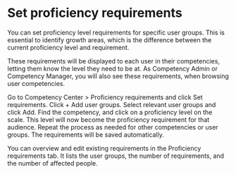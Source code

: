 # Set proficiency requirements

<show-structure for="chapter" depth="2"/>

You can set proficiency level requirements for specific user groups.
This is essential to identify growth areas, which is the difference between the current proficiency level and requirement.

These requirements will be displayed to each user in their competencies, letting them know the level they need to be at.
As Competency Admin or Competency Manager, you will also see these requirements, when browsing user competencies.

<procedure title="Set proficiency requirements" id="set_proficiency_requirements">
<step>Go to <ui-path>Competency Center > Proficiency requirements</ui-path> and click <control>Set requirements</control>.
</step>
<step>Click <control>+ Add user groups</control>. Select relevant user groups and click <control>Add</control>. 
</step>
<step>Find the competency, and click on a proficiency level on the scale. 
This level will now become the proficiency requirement for that audience.</step>
<step>Repeat the process as needed for other competencies or user groups. The requirements will be saved automatically.</step>
</procedure>

You can overview and edit existing requirements in the <control>Proficiency requirements</control> tab.
It lists the user groups, the number of requirements, and the number of affected people.
